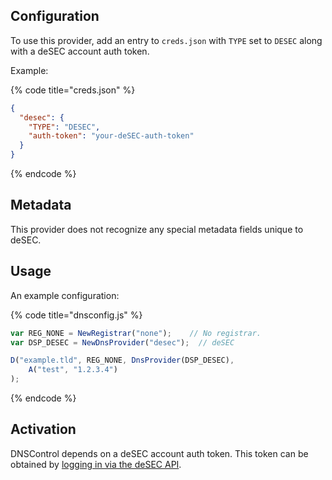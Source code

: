 ## Configuration

To use this provider, add an entry to `creds.json` with `TYPE` set to `DESEC`
along with a deSEC account auth token.

Example:

{% code title="creds.json" %}
```json
{
  "desec": {
    "TYPE": "DESEC",
    "auth-token": "your-deSEC-auth-token"
  }
}
```
{% endcode %}

## Metadata
This provider does not recognize any special metadata fields unique to deSEC.

## Usage
An example configuration:

{% code title="dnsconfig.js" %}
```javascript
var REG_NONE = NewRegistrar("none");    // No registrar.
var DSP_DESEC = NewDnsProvider("desec");  // deSEC

D("example.tld", REG_NONE, DnsProvider(DSP_DESEC),
    A("test", "1.2.3.4")
);
```
{% endcode %}

## Activation
DNSControl depends on a deSEC account auth token.
This token can be obtained by [logging in via the deSEC API](https://desec.readthedocs.io/en/latest/auth/account.html#log-in).
